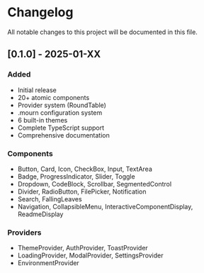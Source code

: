 # Changelog

All notable changes to this project will be documented in this file.

## [0.1.0] - 2025-01-XX

### Added
- Initial release
- 20+ atomic components
- Provider system (RoundTable)
- .mourn configuration system
- 6 built-in themes
- Complete TypeScript support
- Comprehensive documentation

### Components
- Button, Card, Icon, CheckBox, Input, TextArea
- Badge, ProgressIndicator, Slider, Toggle
- Dropdown, CodeBlock, Scrollbar, SegmentedControl
- Divider, RadioButton, FilePicker, Notification
- Search, FallingLeaves
- Navigation, CollapsibleMenu, InteractiveComponentDisplay, ReadmeDisplay

### Providers
- ThemeProvider, AuthProvider, ToastProvider
- LoadingProvider, ModalProvider, SettingsProvider
- EnvironmentProvider
